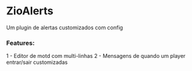# ZioAlerts
Um plugin de alertas customizados com config

### Features:
1 - Editor de motd com multi-linhas
2 - Mensagens de quando um player entrar/sair customizadas
